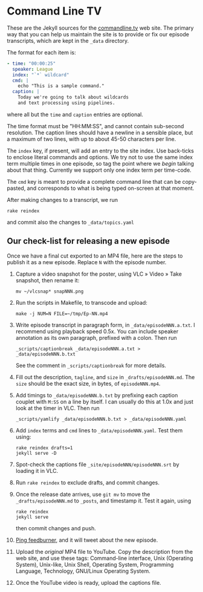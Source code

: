 # Command Line TV

These are the Jekyll sources for the [commandline.tv](http://commandline.tv/)
web site. The primary way that you can help us maintain the site is to provide
or fix our episode transcripts, which are kept in the `_data` directory.

The format for each item is:

``` .yaml
- time: "00:00:25"
  speaker: League
  index: "`*` wildcard"
  cmd: |
    echo "This is a sample command."
  caption: |
    Today we're going to talk about wildcards
    and text processing using pipelines.
```

where all but the `time` and `caption` entries are optional.

The time format must be "HH:MM:SS", and cannot contain sub-second resolution.
The caption lines should have a newline in a sensible place, but a maximum of
two lines, with up to about 45-50 characters per line.

The `index` key, if present, will add an entry to the site index. Use
back-ticks to enclose literal commands and options. We try not to use the same
index term multiple times in one episode, so tag the point where we *begin*
talking about that thing. Currently we support only one index term per
time-code.

The `cmd` key is meant to provide a complete command line that can be
copy-pasted, and corresponds to what is being typed on-screen at that moment.

After making changes to a transcript, we run

```
rake reindex
```

and commit also the changes to `_data/topics.yaml`

## Our check-list for releasing a new episode

Once we have a final cut exported to an MP4 file, here are the steps to publish
it as a new episode. Replace `N` with the episode number.

 1. Capture a video snapshot for the poster, using VLC » Video » Take snapshot,
    then rename it:

    ```
    mv ~/vlcsnap* snapNNN.png
    ```

 2. Run the scripts in Makefile, to transcode and upload:

    ```
    make -j NUM=N FILE=~/tmp/Ep-NN.mp4
    ```

 3. Write episode transcript in paragraph form, in `_data/episodeNNN.a.txt`. I
    recommend using playback speed 0.5x. You can include speaker annotation as
    its own paragraph, prefixed with a colon. Then run

    ```
    _scripts/captionbreak _data/episodeNNN.a.txt > _data/episodeNNN.b.txt
    ```

    See the comment in `_scripts/captionbreak` for more details.

 4. Fill out the description, `tagline`, and `size` in `_drafts/episodeNNN.md`.
    The `size` should be the exact size, in bytes, of `episodeNNN.mp4`.

 5. Add timings to `_data/episodeNNN.b.txt` by prefixing each caption couplet
    with `M:SS` on a line by itself. I can usually do this at 1.0x and just
    look at the timer in VLC. Then run

    ```
    _scripts/yamlify _data/episodeNNN.b.txt > _data/episodeNNN.yaml
    ```

 6. Add `index` terms and `cmd` lines to `_data/episodeNNN.yaml`. Test them
    using:

    ```
    rake reindex drafts=1
    jekyll serve -D
    ```

 7. Spot-check the captions file `_site/episodeNNN/episodeNNN.srt` by loading
    it in VLC.

 8. Run `rake reindex` to exclude drafts, and commit changes.

 9. Once the release date arrives, use `git mv` to move the
    `_drafts/episodeNNN.md` to `_posts`, and timestamp it. Test it again, using

    ```
    rake reindex
    jekyll serve
    ```

    then commit changes and push.

 10. [Ping feedburner](http://www.feedburner.com/fb/a/pingSubmit?bloglink=http%3A%2F%2Ffeeds.feedburner.com%2Fcommandlinetv),
    and it will tweet about the new episode.

 11. Upload the *original* MP4 file to YouTube. Copy the description from the
    web site, and use these tags: Command-line interface, Unix (Operating
    System), Unix-like, Unix Shell, Operating System, Programming Language,
    Technology, GNU/Linux Operating System.

 12. Once the YouTube video is ready, upload the captions file.
